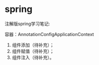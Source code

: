 # spring
注解版spring学习笔记:   

容器：AnnotationConfigApplicationContext

1. 组件添加（待补充）；
2. 组件赋值（待补充）；
3. 组件注入（待补充）。
